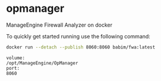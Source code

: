 # opmanager
ManageEngine Firewall Analyzer on docker

To quickly get started running use the following command:
```bash
docker run --detach --publish 8060:8060 babim/fwa:latest
```
```
volume:
/opt/ManageEngine/OpManager
port:
8060
```
